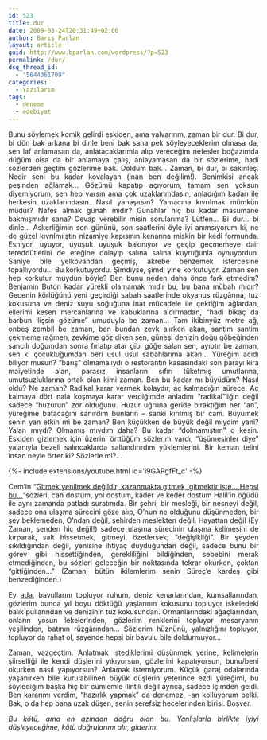 ```yaml
---
id: 523
title: dur
date: 2009-03-24T20:31:49+02:00
author: Barış Parlan
layout: article
guid: http://www.bparlan.com/wordpress/?p=523
permalink: /dur/
dsq_thread_id:
  - "5644361709"
categories:
  - Yazılarım
tags:
  - deneme
  - edebiyat
---
```


<p style="text-align: justify;">
  Bunu söylemek komik gelirdi eskiden, ama yalvarırım, zaman bir dur. Bi dur, bi dön bak arkana bi dinle beni bak sana pek söyleyeceklerim olmasa da, sen laf anlamasan da, anlatacaklarımla alıp vereceğim nefesler boğazımda düğüm olsa da bir anlamaya çalış, anlayamasan da bir sözlerime, hadi sözlerden geçtim gözlerime bak. Doldum bak&#8230; Zaman, bi dur, bi sakinleş. Nedir seni bu kadar kovalayan (inan ben değilim!). Benimkisi ancak peşinden ağlamak&#8230; <!--more-->Gözümü kapatıp açıyorum, tamam sen yoksun diyemiyorum, sen hep varsın ama çok uzaklarımdasın, anladığım kadarı ile herkesin uzaklarındasın. Nasıl yanaşırsın? Yamacına kıvrılmak mümkün müdür? Nefes almak günah mıdır? Günahlar hiç bu kadar masumane bakmışmıdır sana? Cevap verebilir misin sorularıma? Lütfen&#8230; Bi dur&#8230; bi dinle&#8230; Askerliğimin son gününü, son saatlerini öyle iyi anımsıyorum ki, ne de güzel kıvrılmılştın nizamiye kapısının kenarına miskin bir kedi formunda. Esniyor, uyuyor, uyuşuk uyuşuk bakınıyor ve geçip geçmemeye dair tereddütlerini de eteğine dolayıp salına salına kuyruğunla oynuyordun. Saniye bile yelkovandan geçmiş, akrebe benzemek istercesine topallıyordu&#8230; Bu korkutuyordu. Şimdiyse, şimdi yine korkutuyor. Zaman sen hep korkutur muydun böyle? Ben bunu neden daha önce fark etmedim? Benjamin Buton kadar yürekli olamamak mıdır bu, bu bana mübah mıdır? Gecenin körlüğünü yeni geçirdiği sabah saatlerinde okyanus rüzgârına, tuz kokusuna ve deniz suyu soğuğuna inat mücadele ile çektiğim ağlardan, ellerimi kesen mercanlarına ve kabuklarına aldırmadan, &#8220;hadi bikaç da barbun ilişsin gözüme&#8221; umuduyla be zaman&#8230; Tam ikibinyüz metre ağ, onbeş zembil be zaman, ben bundan zevk alırken akan, santim santim çekmeme rağmen, zevkime göz diken sen, güneşi denizin doğu göbeğinden sancılı doğumdan sonra fırlatıp atar gibi göğe salan sen, ayıptır be zaman, sen ki çocukluğumdan beri usul usul sabahlarıma akan&#8230; Yüreğim acıdı biliyor musun? &#8220;barış&#8221; olmamalıydı o restorantın kasasındaki son parayı kira maiyetinde alan, parasız insanların sıfırı tüketmiş umutlarına, umutsuzluklarına ortak olan kimi zaman. Ben bu kadar mı büyüdüm? Nasıl oldu? Ne zaman? Radikal karar vermek kolaydır, aç kalmadığın sürece. Aç kalmaya dört nala koşmaya karar verdiğimde anladım &#8220;radikal&#8221;liğin değil sadece &#8220;huzurun&#8221; zor olduğunu. Huzur uğruna geride bıraktığım her &#8220;an&#8221;, yüreğime batacağını sanırdım bunların &#8211; sanki kırılmış bir cam. Büyümek senin yan etkin mi be zaman? Ben küçükken de büyük değil miydim yani? Yalan mıydı? Olmamış mıydım daha? Bu kadar &#8220;dolmamıştım&#8221; o kesin. Eskiden gizlemek için üzerini örttüğüm sözlerim vardı, &#8220;üşümesinler diye&#8221; yalanıyla bezeli salıncaklarda sallandırırdım yüklemlerini. Bir keman telini insan neyle örter ki? Sözlerle mi?&#8230;
</p>

<div>{%- include extensions/youtube.html id='i9GAPgfFt_c' -%}</div>

<p style="text-align: justify;">
  Cem&#8217;in &#8220;<a title="Cem Adrian - Sen Giderken @ Youtube" href="http://www.youtube.com/watch?v=i9GAPgfFt_c" target="_blank">Gitmek yenilmek değildir, kazanmakta gitmek, gitmektir işte&#8230; Hepsi bu&#8230;</a>&#8220;sözleri, can dostum, yol dostum, kader ve keder dostum Halil&#8217;in öğüdü ile aynı zamanda patladı suratımda. Bir şehri, bir mesleği, bir nesneyi değil, sadece ona ulaşma sürecini göze alıp, O&#8217;nun ne olduğunu düşünmeden, bir şey beklemeden, O&#8217;ndan değil, şehirden meslekten değil, Hayattan değil (Ey Zaman, senden hiç değil!) sadece ulaşma sürecinin ulaşma kelimesini de kırparak, salt hissetmek, gitmeyi, özetlersek; &#8220;değişikliği&#8221;. Bir şeyden sıkıldığından değil, yenisine ihtiyaç duyduğundan değil, sadece bunu bir görev gibi hissettiğinden, gerekliliğini bildiğinden, sebebini merak etmediğinden, bu sözleri geleceğin bir noktasında tekrar okurken, çoktan &#8220;gittiğinden&#8230;&#8221; (Zaman, bütün ikilemlerim senin Süreç&#8217;e kardeş gibi benzediğinden.)
</p>

<p style="text-align: justify;">
  Ey <a title="Kıbrıs Adası Fotoğrafı" href="http://users.ox.ac.uk/~worc0337/gifs/cyprus16.gif" target="_blank">ada</a>, bavullarını topluyor ruhum, deniz kenarlarından, kumsallarından, gözlerim bunca yıl boyu döktüğü yaşlarının kokusunu topluyor iskeledeki balık pullarından ve denizinin tuz kokusundan. Ormanlarındaki ağaçlarından, onların yosun lekelerinden, gözlerim renklerini topluyor mesaryanın yeşilinden, batının rüzgârından&#8230; Sözlerim hüznünü, yalnızlığını topluyor, topluyor da rahat ol, sayende hepsi bir bavulu bile doldurmuyor&#8230;
</p>

<p style="text-align: justify;">
  Zaman, vazgeçtim. Anlatmak istediklerimi düşünmek yerine, kelimelerin şiirselliği ile kendi düşlerini yıkıyorsun, gözlerini kapatıyorsun, bunu/beni okurken nasıl yapıyorsun? Anlamak istemiyorum. Küçük garaj odalarında yaşanırken bile kurulabilinen büyük düşlerin yeterince ezdi yüreğimi, bu söylediğim başka hiç bir cümlemle ilintili değil ayrıca, sadece içimden geldi. Ben kararımı verdim, &#8220;hazırlık yapmak&#8221; da denemez, -an kolluyorum belki. Bak, o da hep bana uzak düşen, senin şerefsiz hecelerinden birisi. Boşver.
</p>

<p style="text-align: justify;">
  <em>Bu kötü, ama en azından doğru olan bu. Yanlışlarla birlikte iyiyi düşleyeceğime, kötü doğrularımı alır, giderim.</em>
</p>
